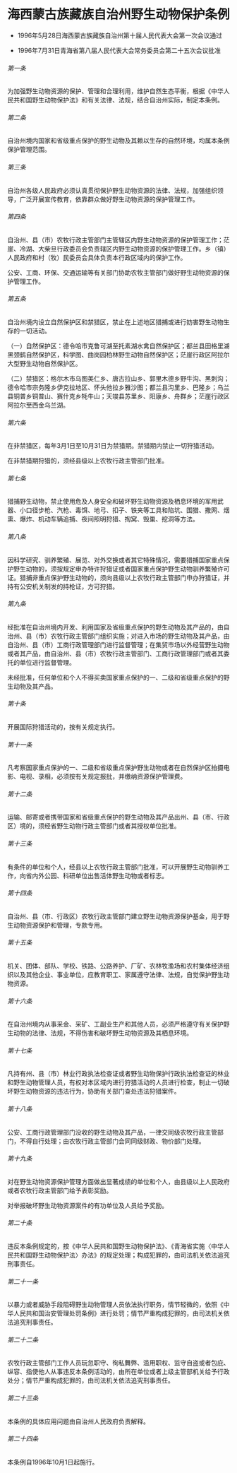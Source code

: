 # 海西蒙古族藏族自治州野生动物保护条例

- 1996年5月28日海西蒙古族藏族自治州第十届人民代表大会第一次会议通过

- 1996年7月31日青海省第八届人民代表大会常务委员会第二十五次会议批准

<!-- INFO END -->

###### 第一条

为加强野生动物资源的保护、管理和合理利用，维护自然生态平衡，根据《中华人民共和国野生动物保护法》和有关法律、法规，结合自治州实际，制定本条例。

###### 第二条

自治州境内国家和省级重点保护的野生动物及其赖以生存的自然环境，均属本条例保护管理范围。

###### 第三条

自治州各级人民政府必须认真贯彻保护野生动物资源的法律、法规，加强组织领导，广泛开展宣传教育，依靠群众做好野生动物资源的保护管理工作。

###### 第四条

自治州、县（市）农牧行政主管部门主管辖区内野生动物资源的保护管理工作；茫崖、冷湖、大柴旦行政委员会负责辖区内野生动物资源的保护管理工作。乡（镇）人民政府和村（牧）民委员会具体负责本行政区域内的保护工作。

公安、工商、环保、交通运输等有关部门协助农牧主管部门做好野生动物资源的保护管理工作。

###### 第五条

自治州境内设立自然保护区和禁猎区，禁止在上述地区猎捕或进行妨害野生动物生存的一切活动。

（一）自然保护区：德令哈市克鲁可湖至托素湖水禽自然保护区；都兰县田格里湖黑颈鹤自然保护区，科学图、曲岗园柏林野生动物自然保护区；茫崖行政区阿拉尔大型野生动物自然保护区。

（二）禁猎区：格尔木市乌图美仁乡、唐古拉山乡、郭里木德乡野牛沟、黑刺沟；德令哈市宗务隆乡伊克拉地区、怀头他拉乡雅沙图；都兰县沟里乡、巴隆乡；乌兰县铜普乡铜普山、赛什克乡牦牛山；天竣县苏里乡、阳康乡、舟群乡；茫崖行政区阿拉尔至西金乌兰湖。

###### 第六条

在非禁猎区，每年3月1日至10月31日为禁猎期。禁猎期内禁止一切狩猎活动。

在非禁猎期狩猎的，须经县级以上农牧行政主管部门批准。

###### 第七条

猎捕野生动物，禁止使用危及人身安全和破坏野生动物资源及栖息环境的军用武器、小口径步枪、汽枪、毒饵、地弓、扣子、铁夹等工具和陷坑、围猎、撒网、烟熏、爆炸、机动车辆追捕、夜间照明狩猎、掏窝、毁巢、挖洞等方法。

###### 第八条

因科学研究、驯养繁殖、展览、对外交换或者其它特殊情况，需要猎捕国家重点保护野生动物的，须按规定申办特许狩猎证或者国家重点保护野生动物驯养繁殖许可证。猎捕非重点保护野生动物的，须向县级以上农牧行政主管部门申办狩猎证，并持有公安机关制发的持枪证，方可狩猎。

###### 第九条

经批准在自治州境内开发、利用国家及省级重点保护的野生动物及其产品的，由自治州、县（市）农牧行政主管部门组织实施；对进入市场的野生动物及其产品，由自治州、县（市）工商行政管理部门进行监督管理；在集贸市场以外经营野生动物或者其产品，由自治州、县（市）农牧行政主管部门、工商行政管理部门或者其委托的单位进行监督管理。

未经批准，任何单位和个人不得买卖国家重点保护的一、二级和省级重点保护的野生动物及其产品。

###### 第十条

开展国际狩猎活动的，按有关规定执行。

###### 第十一条

凡考察国家重点保护的一、二级和省级重点保护野生动物或者在自然保护区拍摄电影、电视、录相，必须按有关规定报批，并缴纳资源保护管理费。

###### 第十二条

运输、邮寄或者携带国家和省级重点保护的野生动物及其产品出州、县（市、行政区）境的，须经省野生动物行政主管部门或者其授权单位批准。

###### 第十三条

有条件的单位和个人，经县以上农牧行政主管部门批准，可以开展野生动物驯养工作，向省内外公园、科研单位出售活体野生动物或者标志。

###### 第十四条

自治州、县（市、行政区）农牧行政主管部门建立野生动物资源保护基金，用于野生动物资源保护和管理，专款专用。

###### 第十五条

机关、团体、部队、学校、铁路、公路养护、厂矿、农林牧渔场和农村集体经济组织以及其他企业、事业单位，应教育职工、家属遵守法律、法规，自觉保护野生动物资源。

###### 第十六条

在自治州境内从事采金、采矿、工副业生产和其他人员，必须严格遵守有关保护野生动物的法律、法规，不得伤害和破坏野生动物资源及其栖息环境。

###### 第十七条

凡持有州、县（市）林业行政执法检查证或者野生动物保护行政执法检查证的林业和野生动物管理人员，有权对本区域内进行狩猎活动的人员进行检查，制止一切破坏野生动物资源的违法行为，协助有关部门查处违法狩猎案件。

###### 第十八条

公安、工商行政管理部门没收的野生动物及其产品，一律交同级农牧行政主管部门，不得自行处理；由农牧行政主管部门会同同级财政、物价部门处理。

###### 第十九条

对在野生动物资源保护管理方面做出显著成绩的单位和个人，由县级以上人民政府或者农牧行政主管部门给予表彰奖励。

对举报破坏野生动物资源案件的有功单位及人员给予奖励。

###### 第二十条

违反本条例规定的，按《中华人民共和国野生动物保护法》、《青海省实施〈中华人民共和国野生动物保护法〉办法》的规定处理；构成犯罪的，由司法机关依法追究刑事责任。

###### 第二十一条

以暴力或者威胁手段阻碍野生动物管理人员依法执行职务，情节轻微的，依照《中华人民共和国治安管理处罚条例》进行处罚；情节严重构成犯罪的，由司法机关依法追究刑事责任。

###### 第二十二条

农牧行政主管部门工作人员玩忽职守、徇私舞弊、滥用职权、监守自盗或者包庇、纵容、指使他人从事违反本条例活动的，由所在单位或者上级主管部机关给予行政处分；情节严重构成犯罪的，由司法机关依法追究刑事责任。

###### 第二十三条

本条例的具体应用问题由自治州人民政府负责解释。

###### 第二十四条

本条例自1996年10月1日起施行。

